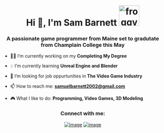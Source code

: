 <h1 align="center">Hi 👋, I'm Sam Barnett <img height="40" <a href="https://emoji.gg/emoji/44476-froggydance"><img src="https://cdn3.emoji.gg/emojis/44476-froggydance.gif" width="64px" height="64px" alt="froggydance"></a></h1>
<h3 align="center">A passionate game programmer from Maine set to gradutate from Champlain College this May</h3>

- 👨‍🎓 I’m currently working on my **Completing My Degree**

- 💡 I’m currently learning **Unreal Engine and Blender**

- 📝 I’m looking for job oppurtunities in **The Video Game Industry**

- 📫 How to reach me: **samuelbarnett2002@gmail.com**

- 🎮 What I like to do: **Programming, Video Games, 3D Modeling**

<h3 align="center">Connect with me:</h3>
<div align="center">

[![image](https://img.shields.io/badge/LinkedIn-0077B5?style=for-the-badge&logo=linkedin&logoColor=white)](https://www.linkedin.com/in/samuel-a-barnett/)
[![image](https://img.shields.io/badge/Gmail-D14836?style=for-the-badge&logo=gmail&logoColor=white)](mailto:produtor.samuelbarnett2002@gmail.com)
